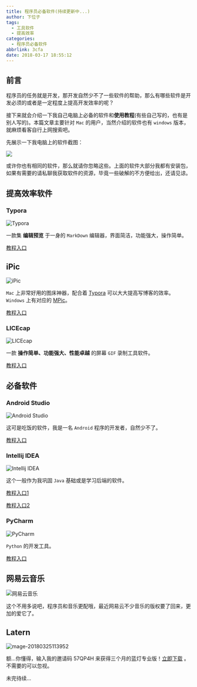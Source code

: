 ```yaml
---
title: 程序员必备软件(持续更新中...)
author: 下位子
tags:
  - 工具软件
  - 提高效率
categories:
  - 程序员必备软件
abbrlink: 3cfa
date: 2018-03-17 18:55:12
---
```


## 前言

程序员的任务就是开发，那开发自然少不了一些软件的帮助，那么有哪些软件是开发必须的或者是一定程度上提高开发效率的呢？

接下来就会介绍一下我自己电脑上必备的软件和**使用教程**(有些自己写的，也有是别人写的)。本篇文章主要针对 `Mac` 的用户，当然介绍的软件也有 `windows` 版本，就麻烦看客自行上网搜索吧。

先展示一下我电脑上的软件截图：

<!-- more -->

![](http://xiaweizi.top/2018-03-17-image-201803171703014.png)

或许你也有相同的软件，那么就请你忽略这些。上面的软件大部分我都有安装包，如果有需要的请私聊我获取软件的资源，毕竟一些破解的不方便给出，还请见谅。

## 提高效率软件

### Typora

![Typora](http://xiaweizi.top/2018-03-17-image-201803171714388.png)

一款集 **编辑预览** 于一身的 `MarkDown` 编辑器，界面简洁，功能强大，操作简单。

[教程入口](http://xiaweizi.cn/article/typora/)

## iPic

![iPic](http://xiaweizi.top/2018-03-25-image-201803251133533.png)

`Mac` 上非常好用的图床神器，配合着 [Typora](http://xiaweizi.cn/article/typora/) 可以大大提高写博客的效率。 `Windows` 上有对应的 [MPic](https://www.jianshu.com/p/d0bd91d38011)。

[教程入口](https://www.toolinbox.net/iPic/iPic.html)

### LICEcap

![LICEcap](http://xiaweizi.top/2018-03-24-image-201803242128590.png)

一款 **操作简单、功能强大、性能卓越** 的屏幕 `GIF` 录制工具软件。

[教程入口](http://xiaweizi.cn/article/licecap/)

## 必备软件

### Android Studio

![Android Studio](http://xiaweizi.top/2018-03-17-image-201803171713278.png)

这可是吃饭的软件，我是一名 `Android` 程序的开发者，自然少不了。

[教程入口](https://blog.csdn.net/qq_38080117/article/details/79083996)

### Intellij IDEA

![Intellij IDEA](http://xiaweizi.top/2018-03-17-image-201803171713555.png)

这个一般作为我巩固 `Java` 基础或是学习后端的软件。

[教程入口1](http://wiki.jikexueyuan.com/project/intellij-idea-tutorial/about-this-tutorial.html)

[教程入口2](https://blog.csdn.net/yanjiangdi/article/details/77864610?locationNum=4&fps=1)

### PyCharm

![PyCharm](http://xiaweizi.top/2018-03-17-image-201803171714167.png)

`Python` 的开发工具。

[教程入口](https://blog.csdn.net/u013088062/article/details/50388329)

## 网易云音乐

![网易云音乐](http://xiaweizi.top/2018-03-25-image-201803251128305.png)

这个不用多说吧，程序员和音乐更配哦，最近网易云不少音乐的版权要了回来，更加的爱它了。

## Latern

![mage-20180325113952](http://xiaweizi.top/2018-03-25-image-201803251139527.png)

额…你懂得，输入我的邀请码 57QP4H 来获得三个月的蓝灯专业版！[立即下载](https://github.com/getlantern/forum) 。不需要的可以忽视。

未完待续...

